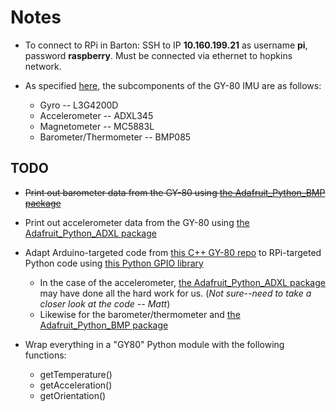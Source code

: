 # Notes
* To connect to RPi in Barton: SSH to IP **10.160.199.21** as username **pi**, password **raspberry**.
  Must be connected via ethernet to hopkins network.
  
* As specified [here](http://selfbuilt.net/shop/gy-80-inertial-management-unit), the subcomponents of the GY-80 IMU
  are as follows:
    * Gyro -- L3G4200D
    * Accelerometer -- ADXL345
    * Magnetometer -- MC5883L
    * Barometer/Thermometer -- BMP085

## TODO 
* <s>Print out barometer data from the GY-80 using [the Adafruit_Python_BMP package](https://github.com/adafruit/Adafruit_Python_BMP) </s>
* Print out accelerometer data from the GY-80 using [the Adafruit_Python_ADXL package](https://github.com/adafruit/Adafruit_Python_ADXL345)

* Adapt Arduino-targeted code from [this C++ GY-80 repo](https://github.com/Sanderi44/GY-80-IMU-Sensor) to RPi-targeted Python
  code using [this Python GPIO library](https://github.com/adafruit/Adafruit_Python_GPIO)
    * In the case of the accelerometer, [the Adafruit_Python_ADXL package](https://github.com/adafruit/Adafruit_Python_ADXL345) may have done
      all the hard work for us. (*Not sure--need to take a closer look at the code -- Matt*)
    * Likewise for the barometer/thermometer and [the Adafruit_Python_BMP package](https://github.com/adafruit/Adafruit_Python_BMP)
    
* Wrap everything in a "GY80" Python module with the following functions:
    * getTemperature()
    * getAcceleration()
    * getOrientation()
